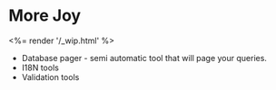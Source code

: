 # More Joy

<%= render '/_wip.html' %>

+ Database pager - semi automatic tool that will page your queries.
+ I18N tools
+ Validation tools
